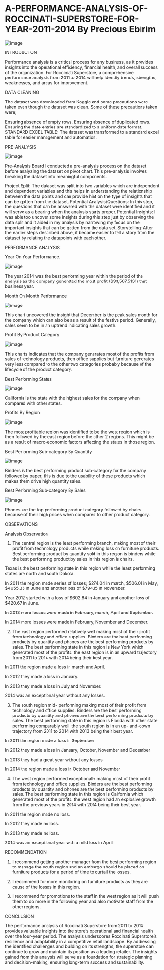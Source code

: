 # A-PERFORMANCE-ANALYSIS-OF-ROCCINATI-SUPERSTORE-FOR-YEAR-2011-2014 By Precious Ebirim

![image](https://github.com/user-attachments/assets/76e08af4-5ddb-449a-8a82-0a2f4d899e53)



INTRODUCTON

Performance analysis is a critical process for any business, as it provides insights into the operational efficiency, financial health, and overall success of the organization. For Rocciniati Superstore, a comprehensive performance analysis from 2011 to 2014 will help identify trends, strengths, weaknesses, and areas for improvement.

DATA CLEANING

The dataset was downloaded from Kaggle and some precautions were taken even though the dataset was clean. Some of these precautions taken were;

Ensuring absence of empty rows.
Ensuring absence of duplicated rows.
Ensuring the date entries are standardized to a uniform date format.
STANDARD EXCEL TABLE: The dataset was transformed to a standard excel table for easier management and automation.

PRE-ANALYSIS

![image](https://github.com/user-attachments/assets/f0e24d13-97be-4903-b53b-f0e6e3a835b5)

Pre-Analysis Board
I conducted a pre-analysis process on the dataset before analyzing the dataset on pivot chart. This pre-analysis involves breaking the dataset into meaningful components.

Project Split: The dataset was split into two variables which are independent and dependent variables and this helps in understanding the relationship between the data points and can provide hint on the type of insights that can be gotten from the dataset.
Potential Analysis/Questions: In this step, the questions that can be answered with the dataset were identified and it will serve as a bearing when the analysis starts proper.
Potential Insights: I was able too uncover some insights during this step just by observing the data split and it aided in my analysis by narrowing my focus on the important insights that can be gotten from the data set.
Storytelling: After the earlier steps described above, it became easier to tell a story from the dataset by relating the datapoints with each other.

PERFORMANCE ANALYSIS

Year On Year Performance.

![image](https://github.com/user-attachments/assets/0ed6313d-903a-4a0e-9d25-b48ff5ba6a64)


The year 2014 was the best performing year within the period of the analysis as the company generated the most profit ($93,507.5131) that business year.

Month On Month Performance

![image](https://github.com/user-attachments/assets/13e30c15-bb38-4ca4-8a40-0018a45ff9f4)


This chart uncovered the insight that December is the peak sales month for the company which can also be as a result of the festive period. Generally, sales seem to be in an uptrend indicating sales growth.

Profit By Product Category

![image](https://github.com/user-attachments/assets/b8cfde39-14e0-4e88-9c47-9781811450f1)


This charts indicates that the company generates most of the profits from sales of technology products, then office supplies but furniture generates very less compared to the other two categories probably because of the lifecycle of the product category.

Best Performing States

![image](https://github.com/user-attachments/assets/c1930dfc-80d6-4c7f-9d33-d661b4053bc9)


California is the state with the highest sales for the company when compared with other states.

Profits By Region

![image](https://github.com/user-attachments/assets/2d64a618-278d-40fa-9ff0-1a812e9f0b73)


The most profitable region was identified to be the west region which is then followed by the east region before the other 2 regions. This might be as a result of macro-economic factors affecting the states in those region.

Best Performing Sub-category By Quantity

![image](https://github.com/user-attachments/assets/6d2882ea-0b6e-4f40-a9a8-f1cba499f698)


Binders is the best performing product sub-category for the company followed by paper, this is due to the usability of these products which makes them drive high quantity sales.

Best Performing Sub-category By Sales

![image](https://github.com/user-attachments/assets/1189db48-0d72-4e0b-b6ef-dc579acc236a)


Phones are the top performing product category followed by chairs because of their high prices when compared to other product category.

OBSERVATIONS

Analysis Observation

1. The central region is the least performing branch, making most of their profit from technology products while making loss on furniture products. Best performing product by quantity sold in this region is binders while the best performing product by sales in this region is chairs.

Texas is the best performing state in this region while the least performing states are north and south Dakota.

In 2011 the region made series of losses; $274.04 in march, $506.01 in May, $4055.33 in June and another loss of $794.15 in November.

Year 2012 started with a loss of $602.84 in January and another loss of $420.67 in June.

In 2013 more losses were made in February, march, April and September.

In 2014 more losses were made in February, November and December.

2. The east region performed relatively well making most of their profit from technology and office supplies. Binders are the best performing products by quantity and phones are the best performing products by sales. The best performing state in this region is New York which generated most of the profits. the east region is in an upward trajectory from 2011 to 2014 with 2014 being their best year.

In 2011 the region made a loss in march and April.

In 2012 they made a loss in January.

In 2013 they made a loss in July and November.

2014 was an exceptional year without any losses.

3. The south region mid- performing making most of their profit from technology and office supplies. Binders are the best performing products by quantity and phones are the best performing products by sales. The best performing state in this region is Florida with other state performing comparably well. the south region is in an up- and-down trajectory from 2011 to 2014 with 2013 being their best year.

In 2011 the region made a loss in September

In 2012 they made a loss in January, October, November and December

In 2013 they had a great year without any losses

In 2014 the region made a loss in October and November

4. The west region performed exceptionally making most of their profit from technology and office supplies. Binders are the best performing products by quantity and phones are the best performing products by sales. The best performing state in this region is California which generated most of the profits. the west region had an explosive growth from the previous years in 2014 with 2014 being their best year.

In 2011 the region made no loss.

In 2012 they made no loss.

In 2013 they made no loss.

2014 was an exceptional year with a mild loss in April

RECOMMENDATION

1. I recommend getting another manager from the best performing region to manage the south region and an embargo should be placed on furniture products for a period of time to curtail the losses.

2. I recommend for more monitoring on furniture products as they are cause of the losses in this region.

3. I recommend for promotions to the staff in the west region as it will push them to do more in the following year and also motivate staff from the other regions.

CONCLUSION

The performance analysis of Roccinati Superstore from 2011 to 2014 provides valuable insights into the store’s operational and financial health over the four-year period. The analysis underscores Roccinati Superstore’s resilience and adaptability in a competitive retail landscape. By addressing the identified challenges and building on its strengths, the superstore can continue to grow and maintain its position as a leading retailer. The insights gained from this analysis will serve as a foundation for strategic planning and decision-making, ensuring long-term success and sustainability.
